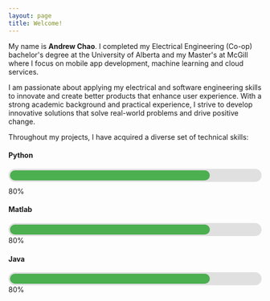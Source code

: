 ```yaml
---
layout: page
title: Welcome!
---
```


<head>
  <link rel="stylesheet" href="https://cdnjs.cloudflare.com/ajax/libs/font-awesome/6.0.0-beta3/css/all.min.css">
</head>

My name is **Andrew Chao**. I completed my Electrical Engineering (Co-op) bachelor's degree at the University of Alberta and my Master's at McGill where I focus on mobile app development, machine learning and cloud services.

I am passionate about applying my electrical and software engineering skills to innovate and create better products that enhance user experience. With a strong academic background and practical experience, I strive to develop innovative solutions that solve real-world problems and drive positive change. 

Throughout my projects, I have acquired a diverse set of technical skills: 

#### Python <i class="fab fa-python"></i>
<div style="background-color: #e0e0e0; border-radius: 25px; padding: 3px; margin-bottom: 10px;">
  <div style="width: 80%; background-color: #4caf50; height: 20px; border-radius: 25px;"></div>
</div>
80%

#### Matlab
<div style="background-color: #e0e0e0; border-radius: 25px; padding: 3px;">
  <div style="width: 80%; background-color: #4caf50; height: 20px; border-radius: 25px;"></div>
</div>
80%

#### Java
<div style="background-color: #e0e0e0; border-radius: 25px; padding: 3px;">
  <div style="width: 80%; background-color: #4caf50; height: 20px; border-radius: 25px;"></div>
</div>
80%


